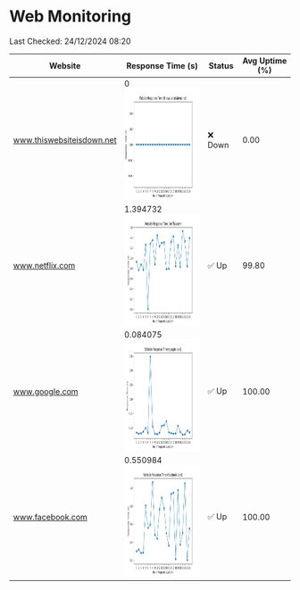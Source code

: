 # Web Monitoring

Last Checked: 24/12/2024 08:20

| Website | Response Time (s) | Status | Avg Uptime (%) |
|---------|-------------------|--------|----------------|
| www.thiswebsiteisdown.net | 0 <br> <img src="graph/thiswebsiteisdown.net.png" alt="Graph" width="200" height="200">  | ❌ Down | 0.00 |
| www.netflix.com | 1.394732 <br> <img src="graph/netflix.com.png" alt="Graph" width="200" height="200">  | ✅ Up | 99.80 |
| www.google.com | 0.084075 <br> <img src="graph/google.com.png" alt="Graph" width="200" height="200">  | ✅ Up | 100.00 |
| www.facebook.com | 0.550984 <br> <img src="graph/facebook.com.png" alt="Graph" width="200" height="200">  | ✅ Up | 100.00 |
